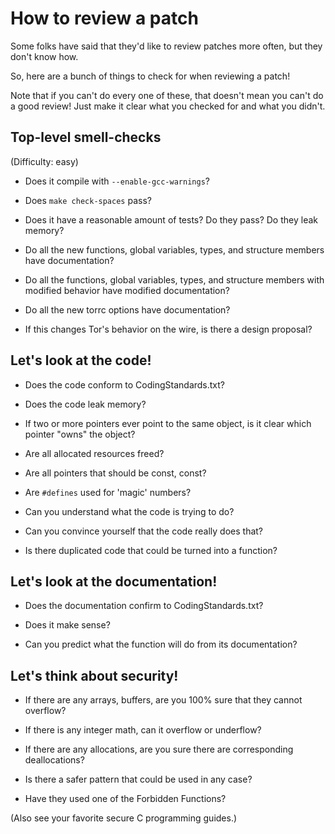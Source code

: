 How to review a patch
=====================

Some folks have said that they'd like to review patches more often, but they
don't know how.

So, here are a bunch of things to check for when reviewing a patch!

Note that if you can't do every one of these, that doesn't mean you can't do
a good review!  Just make it clear what you checked for and what you didn't.


Top-level smell-checks
----------------------

(Difficulty: easy)

- Does it compile with `--enable-gcc-warnings`?

- Does `make check-spaces` pass?

- Does it have a reasonable amount of tests?  Do they pass?  Do they leak
  memory?

- Do all the new functions, global variables, types, and structure members have
 documentation?

- Do all the functions, global variables, types, and structure members with
  modified behavior have modified documentation?

- Do all the new torrc options have documentation?

- If this changes Tor's behavior on the wire, is there a design proposal?



Let's look at the code!
-----------------------

- Does the code conform to CodingStandards.txt?

- Does the code leak memory?

- If two or more pointers ever point to the same object, is it clear which
  pointer "owns" the object?

- Are all allocated resources freed?

- Are all pointers that should be const, const?

- Are `#defines` used for 'magic' numbers?

- Can you understand what the code is trying to do?

- Can you convince yourself that the code really does that?

- Is there duplicated code that could be turned into a function?


Let's look at the documentation!
--------------------------------

- Does the documentation confirm to CodingStandards.txt?

- Does it make sense?

- Can you predict what the function will do from its documentation?


Let's think about security!
---------------------------

- If there are any arrays, buffers, are you 100% sure that they cannot
  overflow?

- If there is any integer math, can it overflow or underflow?

- If there are any allocations, are you sure there are corresponding
  deallocations?

- Is there a safer pattern that could be used in any case?

- Have they used one of the Forbidden Functions?

(Also see your favorite secure C programming guides.)
